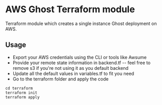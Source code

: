 # AWS Ghost Terraform module

Terraform module which creates a single instance Ghost deployment on AWS.


## Usage

* Export your AWS credentials using the CLI or tools like Awsume
* Provide your remote state information in backend.tf -- feel free to remove s3 if you're not using it as you default backend
* Update all the default values in variables.tf to fit you need
* Go to the terraform folder and apply the code
```
cd terraform
terraform init
terraform apply
```